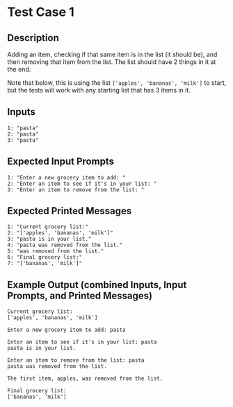 # Test Case 1

## Description
Adding an item, checking if that same item is in the list (it should be), and then removing that item from the list. The list should have 2 things in it at the end.

Note that below, this is using the list `['apples', 'bananas', 'milk']` to start, but the tests will work with any starting list that has 3 items in it.

## Inputs
```
1: "pasta"
2: "pasta"
3: "pasta"
```

## Expected Input Prompts
```
1: "Enter a new grocery item to add: "
2: "Enter an item to see if it's in your list: "
3: "Enter an item to remove from the list: "
```

## Expected Printed Messages
```
1: "Current grocery list:"
2: "['apples', 'bananas', 'milk']"
3: "pasta is in your list."
4: "pasta was removed from the list."
5: "was removed from the list."
6: "Final grocery list:"
7: "['bananas', 'milk']"
```

## Example Output **(combined Inputs, Input Prompts, and Printed Messages)**
```
Current grocery list:
['apples', 'bananas', 'milk']

Enter a new grocery item to add: pasta

Enter an item to see if it's in your list: pasta
pasta is in your list.

Enter an item to remove from the list: pasta
pasta was removed from the list.

The first item, apples, was removed from the list.

Final grocery list:
['bananas', 'milk']
```
